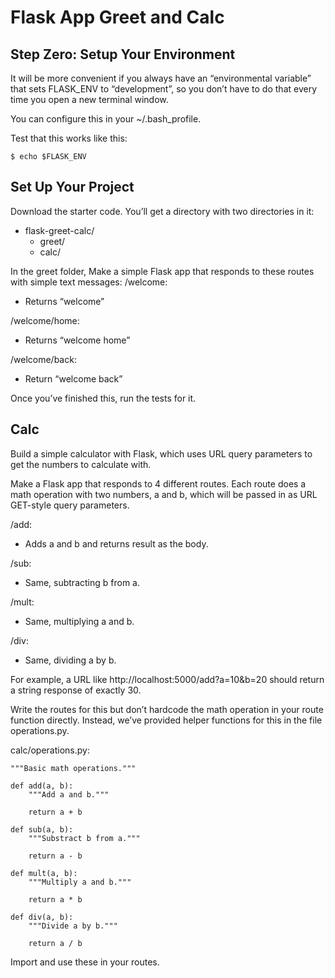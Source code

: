 # Flask App Greet and Calc
## Step Zero: Setup Your Environment
It will be more convenient if you always have an “environmental variable” that sets FLASK_ENV to “development”, so you don’t have to do that every time you open a new terminal window.

You can configure this in your ~/.bash_profile.

Test that this works like this:
```
$ echo $FLASK_ENV
```

## Set Up Your Project
Download the starter code. You’ll get a directory with two directories in it:
- flask-greet-calc/
    - greet/
    - calc/

In the greet folder, Make a simple Flask app that responds to these routes with simple text messages:
/welcome:
- Returns “welcome”

/welcome/home:
- Returns “welcome home”

/welcome/back:
- Return “welcome back”

Once you’ve finished this, run the tests for it.

## Calc 
Build a simple calculator with Flask, which uses URL query parameters to get the numbers to calculate with.

Make a Flask app that responds to 4 different routes. Each route does a math operation with two numbers, a and b, which will be passed in as URL GET-style query parameters.

/add:
- Adds a and b and returns result as the body.

/sub:
- Same, subtracting b from a.

/mult:
- Same, multiplying a and b.

/div:
- Same, dividing a by b.

For example, a URL like http://localhost:5000/add?a=10&b=20 should return a string response of exactly 30.

Write the routes for this but don’t hardcode the math operation in your route function directly. Instead, we’ve provided helper functions for this in the file operations.py.

calc/operations.py:
```
"""Basic math operations."""

def add(a, b):
    """Add a and b."""
    
    return a + b

def sub(a, b):
    """Substract b from a."""

    return a - b

def mult(a, b):
    """Multiply a and b."""

    return a * b

def div(a, b):
    """Divide a by b."""

    return a / b
```

Import and use these in your routes.